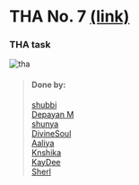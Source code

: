 # THA No. 7 [(link)](https://docs.google.com/document/d/1ElC4HVna2FO6SqeSd2zuUEuIC2CnnQQqsnOTpL9hydk/edit)

### THA task
![tha](https://cdn.discordapp.com/attachments/838394192324591646/854379598255358013/tha7.jpg)
<br>

> #### Done by:
> [shubbi](https://github.com/shubbi20/devsnest-project/tree/master/6.devsnest(Tha-7))<br>
> [Depayan M](https://github.com/DepayanMondal/Devsnest-Frontend/tree/main/THA_day_7)<br>
> [shunya](https://github.com/suresh26601/devsnest_THAs/tree/master/THA_Day_7)<br>
>[DivineSoul](https://github.com/CodeBlooded-RahulMaurya/Devsnest-WebDev/tree/main/Day-07-JS-Objects)<br>
>[Aaliya](https://github.com/Aaliya7516/DevsNest/tree/main/Web%20Development/Day-7-JS3-Object)<br>
>[Knshika](https://github.com/knshika/Devsnest-frontend/tree/main/Day%207%20objects-js)<br>
>[KayDee](https://github.com/kaydee0502/devsnest-frontend/tree/master/THA7)<br>
>[Sherl](https://github.com/aayushi221/Devsnest-Frontend/tree/main/Day-7)<br>
>
